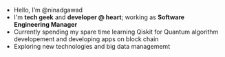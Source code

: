 - Hello, I’m @ninadgawad
- I'm **tech geek** and **developer @ heart**; working as **Software Engineering Manager**
- Currently spending my spare time learning Qiskit for Quantum algorithm developement and developing apps on block chain
- Exploring new technologies and big data managememt

<!---
ninadgawad/ninadgawad is a ✨ special ✨ repository because its `README.md` (this file) appears on your GitHub profile.
You can click the Preview link to take a look at your changes.
--->
